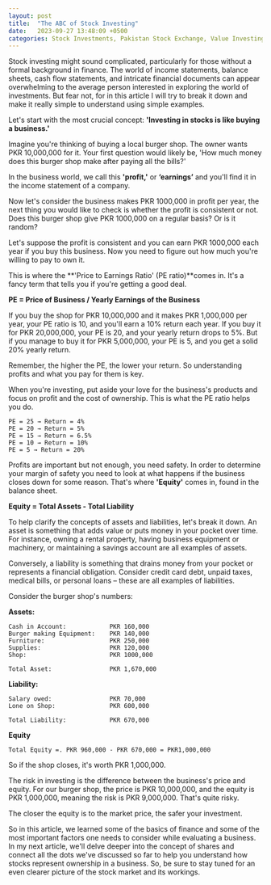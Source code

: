 ```yaml
---
layout: post
title:  "The ABC of Stock Investing"
date:   2023-09-27 13:48:09 +0500
categories: Stock Investments, Pakistan Stock Exchange, Value Investing
---
```

Stock investing might sound complicated, particularly for those without a formal background in finance. The world of income statements, balance sheets, cash flow statements, and intricate financial documents can appear overwhelming to the average person interested in exploring the world of investments. But fear not, for in this article I will try to break it down and make it really simple to understand using simple examples.

Let's start with the most crucial concept: **'Investing in stocks is like buying a business.'**

Imagine you're thinking of buying a local burger shop. The owner wants PKR 10,000,000 for it. Your first question would likely be, 'How much money does this burger shop make after paying all the bills?'

In the business world, we call this **'profit,'**  or  **‘earnings’** and you'll find it in the income statement of a company.

Now let's consider the business makes PKR 1000,000 in profit per year, the next thing you would like to check is whether the profit is consistent or not. Does this burger shop give PKR 1000,000 on a regular basis? Or is it random? 

Let's suppose the profit is consistent and you can earn PKR 1000,000 each year if you buy this business. Now you need to figure out how much you're willing to pay to own it.

This is where the **'Price to Earnings Ratio' (PE ratio)**comes in. It's a fancy term that tells you if you're getting a good deal.

**PE = Price of Business / Yearly Earnings of the Business**

If you buy the shop for PKR 10,000,000 and it makes PKR 1,000,000 per year, your PE ratio is 10, and you'll earn a 10% return each year. If you buy it for PKR 20,000,000, your PE is 20, and your yearly return drops to 5%. But if you manage to buy it for PKR 5,000,000, your PE is 5, and you get a solid 20% yearly return.

Remember, the higher the PE, the lower your return. So understanding profits and what you pay for them is key.

When you're investing, put aside your love for the business's products and focus on profit and the cost of ownership. This is what the PE ratio helps you do.

    PE = 25 → Return = 4%
    PE = 20 → Return = 5%
    PE = 15 → Return = 6.5%
    PE = 10 → Return = 10%
    PE = 5 → Return = 20%

Profits are important but not enough, you need safety. In order to determine your margin of safety you need to look at what happens if the business closes down for some reason. That's where **'Equity'** comes in, found in the balance sheet.

**Equity = Total Assets - Total Liability**

To help clarify the concepts of assets and liabilities, let's break it down. An asset is something that adds value or puts money in your pocket over time. For instance, owning a rental property, having business equipment or machinery, or maintaining a savings account are all examples of assets.

Conversely, a liability is something that drains money from your pocket or represents a financial obligation. Consider credit card debt, unpaid taxes, medical bills, or personal loans – these are all examples of liabilities.

Consider the burger shop's numbers:

**Assets:**

    Cash in Account:            PKR 160,000
    Burger making Equipment:    PKR 140,000
    Furniture:                  PKR 250,000
    Supplies:                   PKR 120,000
    Shop:                       PKR 1000,000
    
    Total Asset:                PKR 1,670,000
 


**Liability:**

    Salary owed:                PKR 70,000
    Lone on Shop:               PKR 600,000

    Total Liability:            PKR 670,000



**Equity**

    Total Equity =. PKR 960,000 - PKR 670,000 = PKR1,000,000


So if the shop closes, it's worth PKR 1,000,000.

The risk in investing is the difference between the business's price and equity. For our burger shop, the price is PKR 10,000,000, and the equity is PKR 1,000,000, meaning the risk is PKR 9,000,000. That's quite risky.

The closer the equity is to the market price, the safer your investment.

So in this article, we learned some of the basics of finance and some of the most important factors one needs to consider while evaluating a business. In my next article, we'll delve deeper into the concept of shares and connect all the dots we've discussed so far to help you understand how stocks represent ownership in a business. So, be sure to stay tuned for an even clearer picture of the stock market and its workings. 
